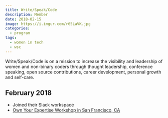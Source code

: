 ```yaml
---
title: Write/Speak/Code
description: Member
date: 2018-02-15
image: https://i.imgur.com/r65LaVK.jpg
categories:
  - program
tags:
  - women in tech
  - wsc
---
```


Write/Speak/Code is on a mission to increase the visibility and leadership of women and non-binary coders through thought leadership, conference speaking, open source contributions, career development, personal growth and self-care.

## February 2018

- Joined their Slack workspace
- [Own Your Expertise Workshop in San Francisco, CA](/2018/02/24/write/speak/code---own-your-expertise/)
